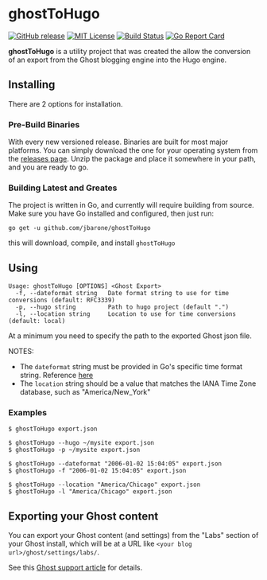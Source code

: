 # ghostToHugo

[![GitHub release](https://img.shields.io/github/release/jbarone/ghostToHugo.svg)](https://github.com/jbarone/ghostToHugo/releases/latest)
[![MIT License](https://img.shields.io/badge/license-MIT-brightgreen.svg)](/LICENSE)
[![Build Status](https://travis-ci.org/jbarone/ghostToHugo.svg?branch=master)](https://travis-ci.org/jbarone/ghostToHugo)
[![Go Report Card](https://goreportcard.com/badge/github.com/jbarone/ghostToHugo)](https://goreportcard.com/report/github.com/jbarone/ghostToHugo)

**ghostToHugo** is a utility project that was created the allow the conversion
of an export from the Ghost blogging engine into the Hugo engine.

## Installing

There are 2 options for installation.

### Pre-Build Binaries

With every new versioned release. Binaries are built for most major platforms.
You can simply download the one for your operating system from the 
[releases page](https://github.com/jbarone/ghostToHugo/releases/latest). Unzip
the package and place it somewhere in your path, and you are ready to go.

### Building Latest and Greates

The project is written in Go, and currently will require building from source.
Make sure you have Go installed and configured, then just run:

```
go get -u github.com/jbarone/ghostToHugo
```

this will download, compile, and install `ghostToHugo`

## Using

```
Usage: ghostToHugo [OPTIONS] <Ghost Export>
  -f, --dateformat string   Date format string to use for time conversions (default: RFC3339)
  -p, --hugo string         Path to hugo project (default ".")
  -l, --location string     Location to use for time conversions (default: local)
```

At a minimum you need to specify the path to the exported Ghost json file.

NOTES: 

- The `dateformat` string must be provided in Go's specific time format string. Reference [here](https://gobyexample.com/time-formatting-parsing)
- The `location` string should be a value that matches the IANA Time Zone database, such as "America/New_York"

### Examples

```
$ ghostToHugo export.json
```

```
$ ghostToHugo --hugo ~/mysite export.json
$ ghostToHugo -p ~/mysite export.json
```

```
$ ghostToHugo --dateformat "2006-01-02 15:04:05" export.json
$ ghostToHugo -f "2006-01-02 15:04:05" export.json
```

```
$ ghostToHugo --location "America/Chicago" export.json
$ ghostToHugo -l "America/Chicago" export.json
```

## Exporting your Ghost content
You can export your Ghost content (and settings) from the "Labs" section of your Ghost install, which will be at a URL like `<your blog url>/ghost/settings/labs/`.

See this [Ghost support article](https://help.ghost.org/hc/en-us/articles/224112927-Import-Export-Data) for details.
